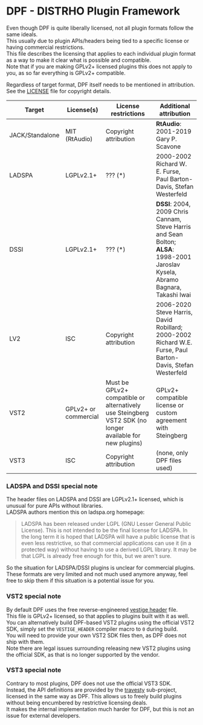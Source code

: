 # DPF - DISTRHO Plugin Framework

Even though DPF is quite liberally licensed, not all plugin formats follow the same ideals.  
This usually due to plugin APIs/headers being tied to a specific license or having commercial restrictions.  
This file describes the licensing that applies to each individual plugin format as a way to make it clear what is possible and compatible.  
Note that if you are making GPLv2+ licensed plugins this does not apply to you, as so far everything is GPLv2+ compatible.

Regardless of target format, DPF itself needs to be mentioned in attribution.
See the [LICENSE](LICENSE) file for copyright details.

| Target          | License(s)           | License restrictions  | Additional attribution |
|-----------------|----------------------|-----------------------|------------------------|
| JACK/Standalone | MIT (RtAudio)        | Copyright attribution | **RtAudio**: 2001-2019 Gary P. Scavone |
| LADSPA          | LGPLv2.1+            | ??? (*)               | 2000-2002 Richard W. E. Furse, Paul Barton-Davis, Stefan Westerfeld |
| DSSI            | LGPLv2.1+            | ??? (*)               | **DSSI**: 2004, 2009 Chris Cannam, Steve Harris and Sean Bolton;<br/> **ALSA**: 1998-2001 Jaroslav Kysela, Abramo Bagnara, Takashi Iwai |
| LV2             | ISC                  | Copyright attribution | 2006-2020 Steve Harris, David Robillard;<br/> 2000-2002 Richard W.E. Furse, Paul Barton-Davis, Stefan Westerfeld |
| VST2            | GPLv2+ or commercial | Must be GPLv2+ compatible or alternatively use Steingberg VST2 SDK (no longer available for new plugins) | GPLv2+ compatible license or custom agreement with Steingberg |
| VST3            | ISC                  | Copyright attribution | (none, only DPF files used) |

### LADSPA and DSSI special note

The header files on LADSPA and DSSI are LGPLv2.1+ licensed, which is unusual for pure APIs without libraries.  
LADSPA authors mention this on ladspa.org homepage:

> LADSPA has been released under LGPL (GNU Lesser General Public License).
> This is not intended to be the final license for LADSPA.
> In the long term it is hoped that LADSPA will have a public license that is even less restrictive, so that commercial applications can use it (in a protected way) without having to use a derived LGPL library.
> It may be that LGPL is already free enough for this, but we aren't sure.

So the situation for LADSPA/DSSI plugins is unclear for commercial plugins.  
These formats are very limited and not much used anymore anyway, feel free to skip them if this situation is a potential issue for you.

### VST2 special note

By default DPF uses the free reverse-engineered [vestige header](distrho/src/vestige/vestige.h) file.  
This file is GPLv2+ licensed, so that applies to plugins built with it as well.  
You can alternatively build DPF-based VST2 plugins using the official VST2 SDK,
simply set the `VESTIGE_HEADER` compiler macro to `0` during build.  
You will need to provide your own VST2 SDK files then, as DPF does not ship with them.  
Note there are legal issues surrounding releasing new VST2 plugins using the official SDK, as that is no longer supported by the vendor.

### VST3 special note

Contrary to most plugins, DPF does not use the official VST3 SDK.  
Instead, the API definitions are provided by the [travesty](distrho/src/travesty/) sub-project, licensed in the same way as DPF.
This allows us to freely build plugins without being encumbered by restrictive licensing deals.  
It makes the internal implementation much harder for DPF, but this is not an issue for external developers.
